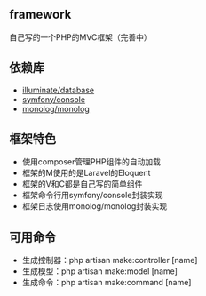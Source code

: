 ## framework
自己写的一个PHP的MVC框架（完善中）

## 依赖库
- [illuminate/database](https://github.com/illuminate/database)
- [symfony/console](https://github.com/symfony/console)
- [monolog/monolog](https://github.com/Seldaek/monolog)

## 框架特色
- 使用composer管理PHP组件的自动加载
- 框架的M使用的是Laravel的Eloquent
- 框架的V和C都是自己写的简单组件
- 框架命令行用symfony/console封装实现
- 框架日志使用monolog/monolog封装实现

## 可用命令  
- 生成控制器：php artisan make:controller [name]
- 生成模型：php artisan make:model [name]
- 生成命令：php artisan make:command [name]

